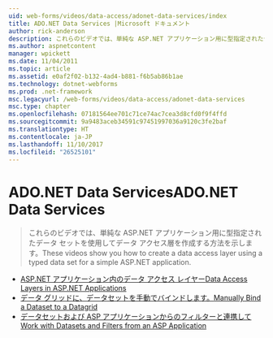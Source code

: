```yaml
---
uid: web-forms/videos/data-access/adonet-data-services/index
title: ADO.NET Data Services |Microsoft ドキュメント
author: rick-anderson
description: これらのビデオでは、単純な ASP.NET アプリケーション用に型指定されたデータ セットを使用してデータ アクセス層を作成する方法を示します。
ms.author: aspnetcontent
manager: wpickett
ms.date: 11/04/2011
ms.topic: article
ms.assetid: e0af2f02-b132-4ad4-b881-f6b5ab86b1ae
ms.technology: dotnet-webforms
ms.prod: .net-framework
msc.legacyurl: /web-forms/videos/data-access/adonet-data-services
msc.type: chapter
ms.openlocfilehash: 07181564ee701c71ce74ac7cea3d8cfd0f9f4ffd
ms.sourcegitcommit: 9a9483aceb34591c97451997036a9120c3fe2baf
ms.translationtype: HT
ms.contentlocale: ja-JP
ms.lasthandoff: 11/10/2017
ms.locfileid: "26525101"
---
```

<a name="adonet-data-services"></a><span data-ttu-id="9d903-103">ADO.NET Data Services</span><span class="sxs-lookup"><span data-stu-id="9d903-103">ADO.NET Data Services</span></span>
====================
> <span data-ttu-id="9d903-104">これらのビデオでは、単純な ASP.NET アプリケーション用に型指定されたデータ セットを使用してデータ アクセス層を作成する方法を示します。</span><span class="sxs-lookup"><span data-stu-id="9d903-104">These videos show you how to create a data access layer using a typed data set for a simple ASP.NET application.</span></span>


- [<span data-ttu-id="9d903-105">ASP.NET アプリケーション内のデータ アクセス レイヤー</span><span class="sxs-lookup"><span data-stu-id="9d903-105">Data Access Layers in ASP.NET Applications</span></span>](data-access-layers-in-aspnet-applications.md)
- [<span data-ttu-id="9d903-106">データ グリッドに、データセットを手動でバインドします。</span><span class="sxs-lookup"><span data-stu-id="9d903-106">Manually Bind a Dataset to a Datagrid</span></span>](how-to-manually-bind-a-dataset-to-a-datagrid.md)
- [<span data-ttu-id="9d903-107">データセットおよび ASP アプリケーションからのフィルターと連携して</span><span class="sxs-lookup"><span data-stu-id="9d903-107">Work with Datasets and Filters from an ASP Application</span></span>](how-to-work-with-datasets-and-filters-from-an-asp-application.md)
